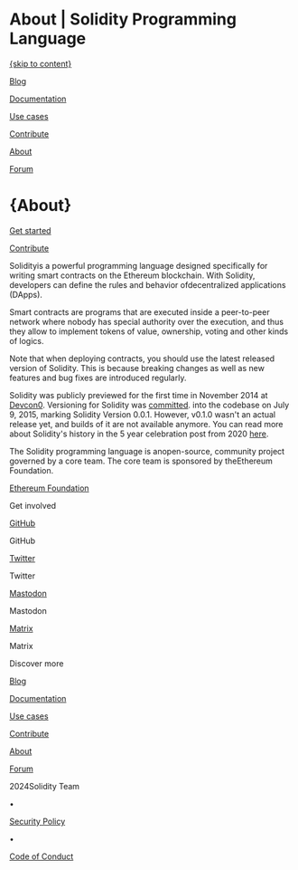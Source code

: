 # About | Solidity Programming Language

[](https://soliditylang.org/)

[{skip to content}](https://soliditylang.org/about/#content)

[Blog](https://soliditylang.org/blog/)

[Documentation](https://docs.soliditylang.org/?color=light)

[Use cases](https://soliditylang.org/use-cases/)

[Contribute](https://docs.soliditylang.org/en/latest/contributing.html?color=light)

[About](https://soliditylang.org/about/)

[Forum](https://forum.soliditylang.org/)

# {About}

[Get started](https://docs.soliditylang.org/?color=light)

[Contribute](https://docs.soliditylang.org/en/latest/contributing.html?color=light)

Solidityis a powerful programming language designed specifically for writing smart contracts on the Ethereum blockchain. With Solidity, developers can define the rules and behavior ofdecentralized applications (DApps).

Smart contracts are programs that are executed inside a peer-to-peer network where nobody has special authority over the execution, and thus they allow to implement tokens of value, ownership, voting and other kinds of logics.

Note that when deploying contracts, you should use the latest released version of Solidity. This is because breaking changes as well as new features and bug fixes are introduced regularly.

Solidity was publicly previewed for the first time in November 2014 at [Devcon0](https://www.youtube.com/watch?v=DIqGDNPO5YM&feature=emb_title). Versioning for Solidity was [committed](https://github.com/ethereum/solidity/commits/15dc5954c3a2e2a9ce96f2f77d41adef98a4cced). into the codebase on July 9, 2015, marking Solidity Version 0.0.1. However, v0.1.0 wasn't an actual release yet, and builds of it are not available anymore. You can read more about Solidity's history in the 5 year celebration post from 2020 [here](https://soliditylang.org/blog/2020/07/08/solidity-turns-5/).




The Solidity programming language is anopen-source, community project governed by a core team. The core team is sponsored by theEthereum Foundation.

[Ethereum Foundation](https://ethereum.foundation/)

Get involved

[GitHub](https://github.com/ethereum/solidity)

GitHub

[Twitter](https://twitter.com/solidity_lang)

Twitter

[Mastodon](https://fosstodon.org/@solidity)

Mastodon

[Matrix](https://matrix.to/#/#ethereum_solidity:gitter.im)

Matrix

Discover more

[Blog](https://soliditylang.org/blog/)

[Documentation](https://docs.soliditylang.org/?color=light)

[Use cases](https://soliditylang.org/use-cases/)

[Contribute](https://docs.soliditylang.org/en/latest/contributing.html?color=light)

[About](https://soliditylang.org/about/)

[Forum](https://forum.soliditylang.org/)

2024Solidity Team

•

[Security Policy](https://github.com/ethereum/solidity/blob/develop/SECURITY.md)

•

[Code of Conduct](https://github.com/ethereum/solidity/blob/develop/CODE_OF_CONDUCT.md)
